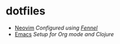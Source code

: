 # dotfiles

- [Neovim](https://github.com/philbaker/dotfiles/tree/master/nvim) *Configured using [Fennel](https://fennel-lang.org)*
- [Emacs](https://github.com/philbaker/dotfiles/tree/master/emacs) *Setup for Org mode and Clojure*
